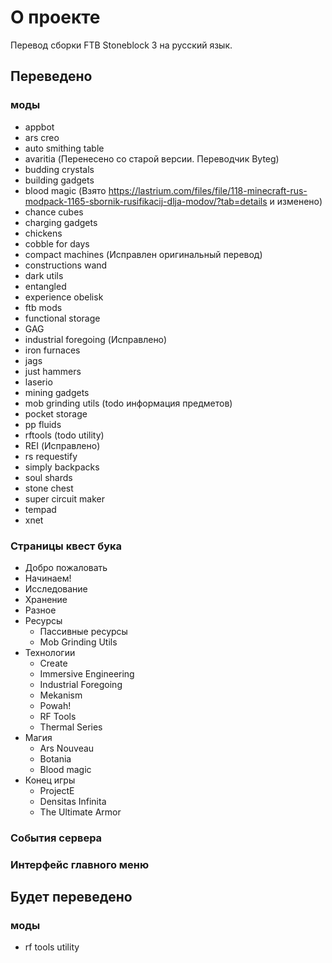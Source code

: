 # О проекте
Перевод сборки FTB Stoneblock 3 на русский язык.

## Переведено
### моды
* appbot
* ars creo
* auto smithing table
* avaritia (Перенесено со старой версии. Переводчик Byteg)
* budding crystals
* building gadgets
* blood magic (Взято https://lastrium.com/files/file/118-minecraft-rus-modpack-1165-sbornik-rusifikacij-dlja-modov/?tab=details и изменено)
* chance cubes
* charging gadgets
* chickens
* cobble for days
* compact machines (Исправлен оригинальный перевод)
* constructions wand
* dark utils
* entangled
* experience obelisk
* ftb mods
* functional storage
* GAG
* industrial foregoing (Исправлено)
* iron furnaces
* jags
* just hammers
* laserio
* mining gadgets
* mob grinding utils (todo информация предметов)
* pocket storage
* pp fluids
* rftools (todo utility)
* REI (Исправлено)
* rs requestify
* simply backpacks
* soul shards
* stone chest
* super circuit maker
* tempad
* xnet

### Страницы квест бука
* Добро пожаловать
* Начинаем!
* Исследование
* Хранение
* Разное
* Ресурсы
  * Пассивные ресурсы
  * Mob Grinding Utils
* Технологии
  * Create
  * Immersive Engineering
  * Industrial Foregoing
  * Mekanism
  * Powah!
  * RF Tools
  * Thermal Series
* Магия
  * Ars Nouveau
  * Botania
  * Blood magic
* Конец игры
  * ProjectE
  * Densitas Infinita
  * The Ultimate Armor
### События сервера
### Интерфейс главного меню

## Будет переведено
 ### моды
* rf tools utility